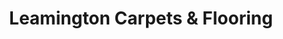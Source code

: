 ---
title: "Leamington Carpets & Flooring"
url: /leamington-spa/leamington-carpets-und-flooring/
shop: Teppiche
---